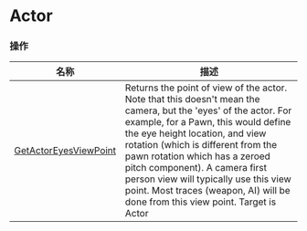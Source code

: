 # Actor

### 操作  
| 名称 | 描述 |
|--|--|
| [GetActorEyesViewPoint](./get-actor-eyes-view-point.md) | Returns the point of view of the actor. Note that this doesn't mean the camera, but the 'eyes' of the actor. For example, for a Pawn, this would define the eye height location, and view rotation (which is different from the pawn rotation which has a zeroed pitch component). A camera first person view will typically use this view point. Most traces (weapon, AI) will be done from this view point. Target is Actor |